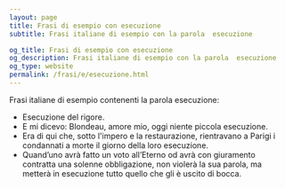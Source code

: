 ```yaml
---
layout: page
title: Frasi di esempio con esecuzione 
subtitle: Frasi italiane di esempio con la parola  esecuzione

og_title: Frasi di esempio con esecuzione 
og_description: Frasi italiane di esempio con la parola  esecuzione
og_type: website
permalink: /frasi/e/esecuzione.html
---
```


Frasi italiane di esempio contenenti la parola esecuzione:


- Esecuzione del rigore.
- E mi dicevo: Blondeau, amore mio, oggi niente piccola esecuzione.
- Era di qui che, sotto l'impero e la restaurazione, rientravano a Parigi i condannati a morte il giorno della loro esecuzione.
- Quand’uno avrà fatto un voto all’Eterno od avrà con giuramento contratta una solenne obbligazione, non violerà la sua parola, ma metterà in esecuzione tutto quello che gli è uscito di bocca.
